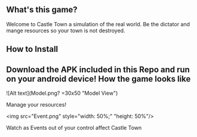 What's this game?
-----------------------
Welcome to Castle Town a simulation of the real world. Be the dictator and mange resources so your town is not destroyed.

How to Install
-----------------------------
Download the APK included in this Repo and run on your android device!
How the game looks like
--------------------------
![Alt text](Model.png? =30x50 "Model View")

Manage your resources!

<img src="Event.png"  style="width: 50%;" "height: 50%"/>

Watch as Events out of your control affect Castle Town
